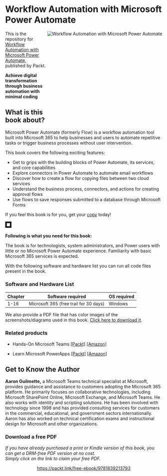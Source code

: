 # Workflow Automation with Microsoft Power Automate

<a href="https://www.packtpub.com/product/workflow-automation-with-microsoft-power-automate/9781839213793?utm_source=github&utm_medium=repository&utm_campaign=9781839213793"><img src="https://static.packt-cdn.com/products/9781839213793/cover/smaller" alt="Workflow Automation with Microsoft Power Automate" height="256px" align="right"></a>

This is the repository for [Workflow Automation with Microsoft Power Automate](https://www.packtpub.com/product/workflow-automation-with-microsoft-power-automate/9781839213793?utm_source=github&utm_medium=repository&utm_campaign=9781839213793), published by Packt.

**Achieve digital transformation through business automation with minimal coding**

## What is this book about?
Microsoft Power Automate (formerly Flow) is a workflow automation tool built into Microsoft 365 to help businesses and users to automate repetitive tasks or trigger business processes without user intervention.

This book covers the following exciting features: 
* Get to grips with the building blocks of Power Automate, its services, and core capabilities
* Explore connectors in Power Automate to automate email workflows
* Discover how to create a flow for copying files between two cloud services
* Understand the business process, connectors, and actions for creating approval flows
* Use flows to save responses submitted to a database through Microsoft Forms

If you feel this book is for you, get your [copy](https://www.amazon.com/dp/1839213795) today!

<a href="https://www.packtpub.com/?utm_source=github&utm_medium=banner&utm_campaign=GitHubBanner"><img src="https://raw.githubusercontent.com/PacktPublishing/GitHub/master/GitHub.png" 
alt="https://www.packtpub.com/" border="5" /></a>


**Following is what you need for this book:**

The book is for technologists, system administrators, and Power users with little or no Microsoft Power Automate experience. Familiarity with basic Microsoft 365 services is expected.

With the following software and hardware list you can run all code files present in the book.

### Software and Hardware List

| Chapter  | Software required                       | OS required                        |
| -------- | --------------------------------------- | -----------------------------------|
| 1-16     | Microsoft 365 (free trail for 30 days)  | Windows                            |


We also provide a PDF file that has color images of the screenshots/diagrams used in this book. [Click here to download it](https://github.com/PacktPublishing/Workflow-Automation-with-Microsoft-Power-Automate/blob/main/Color%20Images.pdf).


### Related products <Other books you may enjoy>
* Hands-On Microsoft Teams [[Packt]](https://www.packtpub.com/product/hands-on-microsoft-teams/9781839213984?utm_source=github&utm_medium=repository&utm_campaign=9781839213984) [[Amazon]](https://www.amazon.com/dp/1839213981)

* Learn Microsoft PowerApps [[Packt]](https://www.packtpub.com/product/learn-microsoft-powerapps/9781789805826?utm_source=github&utm_medium=repository&utm_campaign=9781789805826) [[Amazon]](https://www.amazon.com/dp/1789805821)

## Get to Know the Author
**Aaron Guilmette,**
a Microsoft Teams technical specialist at Microsoft, provides guidance and assistance to customers adopting the Microsoft 365 platform. He primarily focuses on collaborative technologies, including Microsoft SharePoint Online, Microsoft Exchange, and Microsoft Teams. He also works with identity and scripting solutions.
He has been involved with technology since 1998 and has provided consulting services for customers in the commercial, educational, and government sectors internationally. Aaron has also worked on technical certification exams and instructional design for Microsoft and other organizations.




### Download a free PDF

 <i>If you have already purchased a print or Kindle version of this book, you can get a DRM-free PDF version at no cost.<br>Simply click on the link to claim your free PDF.</i>
<p align="center"> <a href="https://packt.link/free-ebook/9781839213793">https://packt.link/free-ebook/9781839213793 </a> </p>